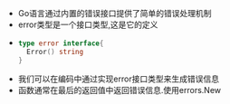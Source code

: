 - Go语言通过内置的错误接口提供了简单的错误处理机制
- error类型是一个接口类型,这是它的定义
- ```go
  type error interface{
    Error() string
  }
  ```
- 我们可以在编码中通过实现error接口类型来生成错误信息
- 函数通常在最后的返回值中返回错误信息.使用errors.New
